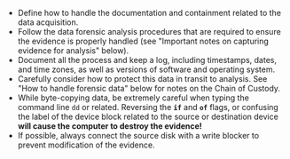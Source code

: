
* Define how to handle the documentation and containment related to the data acquisition.
* Follow the data forensic analysis procedures that are required to ensure the evidence is properly handled (see "Important  notes on capturing evidence for analysis" below).
* Document all the process and keep a log, including timestamps, dates, and time zones, as well as versions of software and operating system.
* Carefully consider how to protect this data in transit to analysis. See "How to handle forensic data" below for notes on the Chain of Custody.
* While byte-copying data, be extremely careful when typing the command line `dd` or related. Reversing the **`if`** and **`of`** flags, or confusing the label of the device block related to the source or destination device **will cause the computer to destroy the evidence!**
* If possible, always connect the source disk with a write blocker to prevent modification of the evidence.
